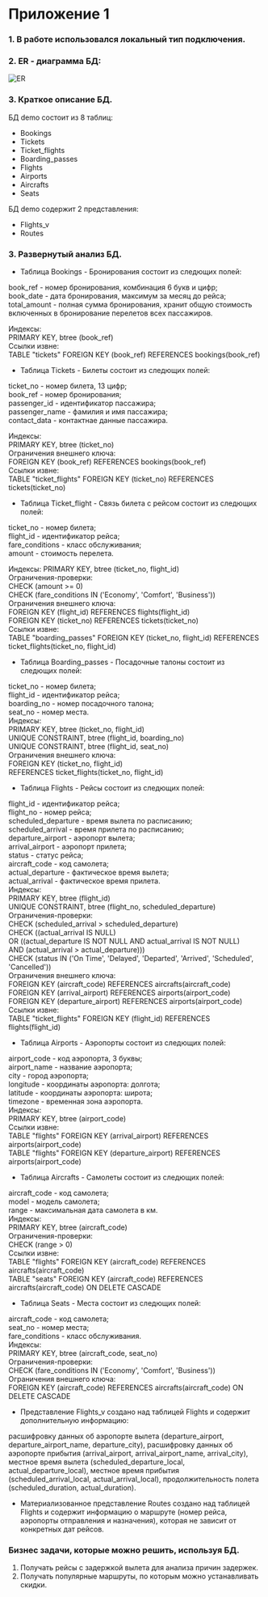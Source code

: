 # Приложение 1

### 1. В работе использовался локальный тип подключения. 
### 2. ER - диаграмма БД:

![ER](https://user-images.githubusercontent.com/72889535/151243724-d46f38e4-f48c-4d2d-a98a-407b592fc87d.png)

### 3. Краткое описание БД.
БД demo состоит из 8 таблиц:
- Bookings
- Tickets
- Ticket_flights
- Boarding_passes
- Flights
- Airports
- Aircrafts
- Seats

БД demo содержит 2 представления:
- Flights_v
- Routes

### 3. Развернутый анализ БД.
- Таблица Bookings - Бронирования состоит из следющих полей:

book_ref - номер бронирования, комбинация 6 букв и цифр;  
book_date - дата бронирования, максимум за месяц до рейса;  
total_amount - полная сумма бронирования, хранит общую стоимость включенных в бронирование перелетов всех пассажиров.  

Индексы:  
 PRIMARY KEY, btree (book_ref)  
Ссылки извне:  
 TABLE "tickets" FOREIGN KEY (book_ref) REFERENCES bookings(book_ref)  

- Таблица Tickets - Билеты состоит из следющих полей:

ticket_no - номер билета, 13 цифр;  
book_ref - номер бронирования;  
passenger_id - идентификатор пассажира;  
passenger_name - фамилия и имя пассажира;  
contact_data - контактнае данные пассажира.  

Индексы:  
 PRIMARY KEY, btree (ticket_no)  
Ограничения внешнего ключа:  
 FOREIGN KEY (book_ref) REFERENCES bookings(book_ref)  
Ссылки извне:  
 TABLE "ticket_flights" FOREIGN KEY (ticket_no) REFERENCES tickets(ticket_no)  
 
 - Таблица Ticket_flight - Связь билета с рейсом состоит из следющих полей:

ticket_no - номер билета;  
flight_id - идентификатор рейса;  
fare_conditions - класс обслуживания;  
amount - стоимость перелета.  

Индексы:
 PRIMARY KEY, btree (ticket_no, flight_id)  
Ограничения-проверки:  
 CHECK (amount >= 0)  
 CHECK (fare_conditions IN ('Economy', 'Comfort', 'Business'))  
Ограничения внешнего ключа:  
 FOREIGN KEY (flight_id) REFERENCES flights(flight_id)  
 FOREIGN KEY (ticket_no) REFERENCES tickets(ticket_no)  
Ссылки извне:  
 TABLE "boarding_passes" FOREIGN KEY (ticket_no, flight_id) REFERENCES ticket_flights(ticket_no, flight_id)
 
  - Таблица Boarding_passes - Посадочные талоны состоит из следющих полей:

ticket_no - номер билета;  
flight_id - идентификатор рейса;  
boarding_no - номер посадочного талона;  
seat_no - номер места.  
Индексы:  
 PRIMARY KEY, btree (ticket_no, flight_id)  
 UNIQUE CONSTRAINT, btree (flight_id, boarding_no)  
 UNIQUE CONSTRAINT, btree (flight_id, seat_no)  
Ограничения внешнего ключа:  
 FOREIGN KEY (ticket_no, flight_id)  
 REFERENCES ticket_flights(ticket_no, flight_id)  
 
 - Таблица Flights - Рейсы состоит из следющих полей:
 
flight_id - идентификатор рейса;  
flight_no - номер рейса;  
scheduled_departure - время вылета по расписанию;  
scheduled_arrival - время прилета по расписанию;  
departure_airport - аэропорт вылета;  
arrival_airport - аэропорт прилета;  
status - статус рейса;  
aircraft_code - код самолета;  
actual_departure - фактическое время вылета;  
actual_arrival - фактическое время прилета.  
Индексы:  
 PRIMARY KEY, btree (flight_id)  
 UNIQUE CONSTRAINT, btree (flight_no, scheduled_departure)  
Ограничения-проверки:  
 CHECK (scheduled_arrival > scheduled_departure)  
 CHECK ((actual_arrival IS NULL)  
 OR ((actual_departure IS NOT NULL AND actual_arrival IS NOT NULL)  
 AND (actual_arrival > actual_departure)))  
 CHECK (status IN ('On Time', 'Delayed', 'Departed', 'Arrived', 'Scheduled', 'Cancelled'))  
Ограничения внешнего ключа:  
 FOREIGN KEY (aircraft_code) REFERENCES aircrafts(aircraft_code)  
 FOREIGN KEY (arrival_airport) REFERENCES airports(airport_code)  
 FOREIGN KEY (departure_airport) REFERENCES airports(airport_code)  
Ссылки извне:  
 TABLE "ticket_flights" FOREIGN KEY (flight_id) REFERENCES flights(flight_id)  

 - Таблица Airports - Аэропорты состоит из следющих полей:

airport_code - код аэропорта, 3 буквы;  
airport_name - название аэропорта;  
city - город аэропорта;  
longitude - координаты аэропорта: долгота;  
latitude - координаты аэропорта: широта;  
timezone - временная зона аэропорта.  
Индексы:  
 PRIMARY KEY, btree (airport_code)  
Ссылки извне:  
 TABLE "flights" FOREIGN KEY (arrival_airport) REFERENCES airports(airport_code)  
 TABLE "flights" FOREIGN KEY (departure_airport) REFERENCES airports(airport_code)  
 
  - Таблица Aircrafts - Самолеты состоит из следющих полей:

aircraft_code - код самолета;  
model - модель самолета;  
range - максимальная дата самолета в км.  
Индексы:  
 PRIMARY KEY, btree (aircraft_code)  
Ограничения-проверки:  
 CHECK (range > 0)  
Ссылки извне:  
 TABLE "flights" FOREIGN KEY (aircraft_code) REFERENCES aircrafts(aircraft_code)  
 TABLE "seats" FOREIGN KEY (aircraft_code) REFERENCES aircrafts(aircraft_code) ON DELETE CASCADE
 
 - Таблица Seats - Места состоит из следющих полей:

aircraft_code - код самолета;  
seat_no - номер места;  
fare_conditions - класс обслуживания.  
Индексы:  
 PRIMARY KEY, btree (aircraft_code, seat_no)  
Ограничения-проверки:  
 CHECK (fare_conditions IN ('Economy', 'Comfort', 'Business'))  
Ограничения внешнего ключа:  
 FOREIGN KEY (aircraft_code) REFERENCES aircrafts(aircraft_code) ON DELETE CASCADE  
 
  - Представление Flights_v создано над таблицей Flights и содержит дополнительную информацию:

расшифровку данных об аэропорте вылета
(departure_airport, departure_airport_name, departure_city),
расшифровку данных об аэропорте прибытия
(arrival_airport, arrival_airport_name, arrival_city),
местное время вылета
(scheduled_departure_local, actual_departure_local),
местное время прибытия
(scheduled_arrival_local, actual_arrival_local),
продолжительность полета
(scheduled_duration, actual_duration).

- Материализованное представление Routes создано над таблицей Flights и содержит информацию о маршруте (номер рейса, аэропорты отправления и назначения), которая не зависит
от конкретных дат рейсов.

 
 ### Бизнес задачи, которые можно решить, используя БД.
 1. Получать рейсы с задержкой вылета для анализа причин задержек.
 2. Получать популярные маршруты, по которым можно устанавливать скидки.
 

